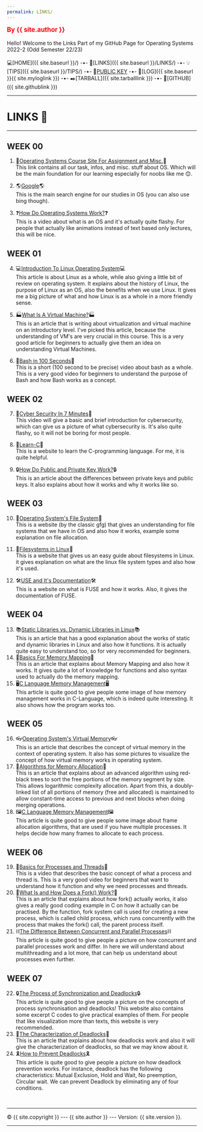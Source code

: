 ```yaml
---
permalink: LINKS/
---
```

<span style="color:red; font-weight:bold; font-size:larger;">By {{ site.author }}</span>
<br><br>
Hello! Welcome to the Links Part of my GitHub Page for Operating Systems 2022-2 (Odd Semester 22/23)
<br><br>
💻[HOME]({{ site.baseurl }}/) -•-
🔗[LINKS]({{ site.baseurl }}/LINKS/) -•-
💡[TIPS]({{ site.baseurl }}/TIPS/) -•-
📢[PUBLIC KEY](https://joshuanadeak.github.io/os222/TXT/mypubkey.txt) -•-
📄[LOG]({{ site.baseurl }}{{ site.myloglink }}) -•-
✒️[TARBALL]({{ site.tarballlink }}) -•-
📎[GITHUB]({{ site.githublink }})
<br>
<hr>

# LINKS 🔗
---

## WEEK 00
1. 🔌[Operating Systems Course Site For Assignment and Misc.](https://os.vlsm.org/)🔌<br>
This link contains all our task, infos, and misc. stuff about OS. Which will be the main foundation for our learning especially for noobs like me 😊.

2. 🌎[Google](https://google.com)🌎<br>
This is the main search engine for our studies in OS (you can also use bing though).

3. ❓[How Do Operating Systems Work?](https://www.youtube.com/watch?v=GjNp0bBrjmU)❓<br>
This is a video about what is an OS and it's actually quite flashy. For people that actually like animations instead of text based only lectures, this will be nice.

## WEEK 01
4. 💻[Introduction To Linux Operating System](https://www.guru99.com/introduction-linux.html)💻<br>
This article is about Linux as a whole, while also giving a little bit of review on operating system. It explains about the history of Linux, the purpose of Linux as an OS, also the benefits when we use Linux. It gives me a big picture of what and how Linux is as a whole in a more friendly sense.

5. 🏭[What Is A Virtual Machine?](https://www.stackpath.com/edge-academy/what-are-edge-vms/)🏭<br>
This is an article that is writing about virtualization and virtual machine on an introductory level. I've picked this article, because the understanding of VM's are very crucial in this course. This is a very good article for beginners to actually give them an idea on understanding Virtual Machines.

6. 💾[Bash in 100 Seconds](https://youtu.be/I4EWvMFj37g)💾<br>
This is a short (100 second to be precise) video about bash as a whole. This is a very good video for beginners to understand the purpose of Bash and how Bash works as a concept.

## WEEK 02
7. 👮[Cyber Security In 7 Minutes](https://www.youtube.com/watch?v=inWWhr5tnEA)👮<br>
This video will give a basic and brief introduction for cybersecurity, which can give us a picture of what cybersecurity is. It's also quite flashy, so it will not be boring for most people.

8. 📖[Learn-C](https://www.learn-c.org/)📖<br>
This is a website to learn the C-programming language. For me, it is quite helpful.

9. 🔒[How Do Public and Private Key Work?](https://www.preveil.com/blog/public-and-private-key/)🔒<br>
This is an article about the differences between private keys and public keys. It also explains about how it works and why it works like so.

## WEEK 03
10. 📄[Operating System's File System](https://www.geeksforgeeks.org/file-systems-in-operating-system/)📄<br>
This is a website (by the classic gfg) that gives an understanding for file systems that we have in OS and also how it works, example some explanation on file allocation.

11. 🐧[Filesystems in Linux](https://likegeeks.com/linux-file-system/)🐧<br>
This is a website that gives us an easy guide about filesystems in Linux. it gives explanation on what are the linux file system types and also how it's used.

12. 🛠️[USE and It's Documentation](https://www.kernel.org/doc/html/latest/filesystems/fuse.html)🛠️<br>
This is a website on what is FUSE and how it works. Also, it gives the documentation of FUSE.

## WEEK 04
13. 📚[Static Libraries vs. Dynamic Libraries in Linux](https://medium.com/swlh/linux-basics-static-libraries-vs-dynamic-libraries-a7bcf8157779)📚<br>
This is an article that has a good explanation about the works of static and dynamic libraries in Linux and also how it functions. It is actually quite easy to understand too, so for very recommended for beginners.
14. 🧠[Basics For Memory Mapping](https://www.ibm.com/docs/en/aix/7.1?topic=memory-understanding-mapping)🧠<br>
This is an article that explains about Memory Mapping and also how it works. It gives quite a lot of knowledge for functions and also syntax used to actually do the memory mapping.
15. 🖥️[C Language Memory Management](https://eleceng.dit.ie/frank/IntroToC/Memory.html)🖥️<br>
This article is quite good to give people some image of how memory management works in C-Language, which is indeed quite interesting. It also shows how the program works too.

## WEEK 05
16. 👓[Operating System's Virtual Memory](https://www.geeksforgeeks.org/virtual-memory-in-operating-system/)👓<br>
This is an article that describes the concept of virtual memory in the context of operating system. It also has some pictures to visualize the concept of how virtual memory works in operating system.
17. 🧠[Algorithms for Memory Allocation](https://valelab4.ucsf.edu/svn/3rdpartypublic/boost/doc/html/interprocess/memory_algorithms.html)🧠<br>
This is an article that explains about an advanced algorithm using red-black trees to sort the free portions of the memory segment by size. This allows logarithmic complexity allocation. Apart from this, a doubly-linked list of all portions of memory (free and allocated) is maintained to allow constant-time access to previous and next blocks when doing merging operations.
18. 🖼️[C Language Memory Management](https://www.geeksforgeeks.org/operating-system-allocation-frames/)🖼️<br>
This article is quite good to give people some image about frame allocation algorithms, that are used if you have multiple processes. It helps decide how many frames to allocate to each process.

## WEEK 06
19. 🚧[Basics for Processes and Threads](https://www.youtube.com/watch?v=Wv7mzX8w3jI)🚧<br>
This is a video that describes the basic concept of what a process and thread is. This is a very good video for beginners that want to understand how it function and why we need processes and threads.
20. 🍴[What Is and How Does a Fork() Work?](https://www.section.io/engineering-education/fork-in-c-programming-language/)🍴<br>
This is an article that explains about how fork() actually works, it also gives a really good coding example in C on how it actually can be practised. By the function, fork system call is used for creating a new process, which is called child process, which runs concurrently with the process that makes the fork() call, the parent process itself.
21. ⛓️[The Difference Between Concurrent and Parallel Processes](https://medium.com/@itIsMadhavan/concurrency-vs-parallelism-a-brief-review-b337c8dac350)⛓️<br>
This article is quite good to give people a picture on how concurrent and parallel processes work and differ. In here we will understand about multithreading and a lot more, that can help us understand about processes even further.

## WEEK 07
22. 🔒[The Process of Synchronization and Deadlocks](https://humphryscomputing.com/Notes/OS/synch.html)🔒<br>
This article is quite good to give people a picture on the concepts of process synchronisation and deadlocks! This website also contains some excerpt C codes to give practical examples of them. For people that like visualization more than texts, this website is very recommended.
23. 🔐[The Characterization of Deadlocks](https://www.tutorialspoint.com/deadlock-characterization)🔐<br>
This is an article that explains about how deadlocks work and also it will give the characterization of deadlocks, so that we may know about it.
24. 🎗️[How to Prevent Deadlocks](https://www.geeksforgeeks.org/deadlock-prevention/)🎗️<br>
This article is quite good to give people a picture on how deadlock prevention works. For instance, deadlock has the following characteristics: Mutual Exclusion, Hold and Wait, No preemption, Circular wait. We can prevent Deadlock by eliminating any of four conditions.

<br>
<hr>
&copy; {{ site.copyright }} --- {{ site.author }} --- Version: {{ site.version }}.
<hr>
<br>
